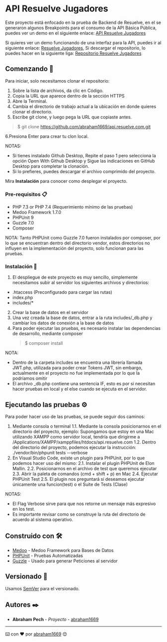 # API Resuelve Jugadores

Este proyecto está enfocado en la prueba de Backend de Resuelve, en el se generaron algunos Breakpoints para el consumo de la API Básica Pública, puedes ver un demo en el siguiente enlace: [API Resuelve Jugadores](http://api.internet-rv.com.mx/)

Si quieres ver un demo funcionando de una interfaz para la API, puedes ir al siguiente enlace: [Resuelve Jugadores](http://jugadores.internet-rv.com.mx/), Si descargar el repositorio, lo puedes hacer en la siguiente liga: [Repositorio Resuelve Jugadores](https://github.com/abraham1669/jugadores.resuelve.com)

## Comenzando 🚀

Para iniciar, solo necesitamos clonar el repositorio:

1. Sobre la lista de archivos, da clic en Código.
2. Copia la URL que aparece dentro de la sección HTTPS
3. Abre la Terminal.
4. Cambia el directorio de trabajo actual a la ubicación en donde quieres clonar el directorio.
5. Escribe git clone, y luego pega la URL que copiaste antes.

> $ git clone https://github.com/abraham1669/api.resuelve.com.git

6.Presiona Enter para crear tu clon local.

NOTAS:

- Si tienes instalado Github Desktop, Repite el paso 1 pero selecciona la opción Open With Github Desktop y Sigue las indicaciones en GitHub Desktop para completar la clonación.
- Si lo prefieres, puedes descargar el archivo comprimido del proyecto.

Mira **Instalación** para conocer como desplegar el proyecto.

### Pre-requisitos 📋

- PHP 7.3 or PHP 7.4 (Requerimiento mínimo de las pruebas)
- Medoo Framework 1.7.0
- PHPUnit 9
- Guzzle 7.0
- Composer

NOTA: Tanto PHPUnit como Guzzle 7.0 fueron instalados por composer, por lo que se encuentran dentro del directorio vendor, estos directorios no influyen en la implementación del proyecto, solo funcionan para las pruebas.

### Instalación 🔧

1. El despliegue de este proyecto es muy sencillo, simplemente necesitamos subir al servidor los siguientes archivos y directorios:

- .htaccess (Preconfigurado para cargar las rutas)
- index.php
- includes/\*

2. Crear la base de datos en el servidor
3. Una vez creada la base de datos, entrar a la ruta includes/\_db.php y cambiar los datos de conexión a la base de datos
4. Para poder ejecutar las pruebas, es necesario instalar las dependencias de desarrollo, mediante composer
   > $ composer install

NOTA:

- Dentro de la carpeta includes se encuentra una librería llamada JWT.php, utilizada para poder crear Tokens JWT, sin embargo, actualmente en el proyecto no fue implementada por lo que la podríamos omitir
- El archivo \_db.php contiene una sentencia IF, esto es por si necesitan hacer pruebas en local y el else cuando se ejecuta en el servidor.

## Ejecutando las pruebas ⚙️

Para poder hacer uso de las pruebas, se puede seguir dos caminos:

1. Mediante consola o terminal
   1.1. Mediante la consola posicionarnos en el directorio del proyecto, ejemplo:
   Supongamos que estoy en una Mac utilizando XAMPP como servidor local, tendría que dirigirme a /Applications/XAMPP/xamppfiles/htdocs/api.resuelve.com
   1.2. Dentro del directorio del proyecto, podemos ejecutar la instrucción: ./vendor/bin/phpunit tests --verbose
2. En Visual Studio Code, existe un plugin para PHPUnit, por lo que podemos hacer uso del mismo:
   2.1. Instalar el plugin PHPUnit de Elon Mallin.
   2.2. Posicionarnos en el archivo de test que queremos ejecutar
   2.3. Abrir la paleta de comandos (cmd + shift + p) en Mac
   2.4. Ejecutar PHPUnit Test
   2.5. El plugin nos preguntará si deseamos ejecutar únicamente una funcion(test) o el Suite de Tests (Clase)

NOTAS:

- El Flag Verbose sirve para que nos retorne un mensaje más expresivo en los test.
- Es importante revisar como se construye la ruta del directorio de acuerdo al sistema operativo.

## Construido con 🛠️


- [Medoo](https://medoo.in/) - Medoo Framework para Bases de Datos
- [PHPUnit](https://phpunit.de/) - Pruebas Automatizadas
- [Guzzle](https://docs.guzzlephp.org/en/stable/) - Usado para generar Peticiones al servidor

## Versionado 📌

Usamos [SemVer](http://semver.org/) para el versionado.

## Autores ✒️

- **Abraham Pech** - _Proyecto_ - [abraham1669](https://github.com/abraham1669)

---

⌨️ con ❤️ por [abraham1669](https://github.com/abraham1669) 😊
